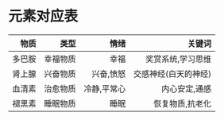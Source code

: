 # 元素对应表
| 物质      | 类型    | 情绪     | 关键词|
| --------: | -----: | -------: |-------: |
| 多巴胺|幸福物质| 幸福|奖赏系统,学习思维|
| 肾上腺|兴奋物质| 兴奋,愤怒|交感神经(白天的神经)|
| 血清素|治愈物质| 冷静,平常心|内心安定,通感|
| 褪黑素|睡眠物质| 睡眠|恢复物质,抗老化|
